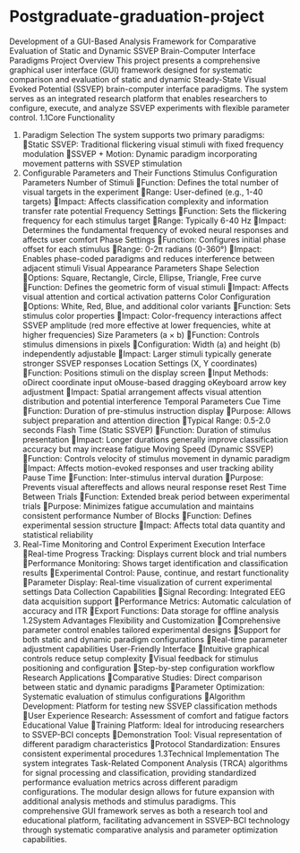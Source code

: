 # Postgraduate-graduation-project
Development of a GUI-Based Analysis Framework for Comparative Evaluation of Static and Dynamic SSVEP Brain-Computer Interface Paradigms
Project Overview
This project presents a comprehensive graphical user interface (GUI) framework designed for systematic comparison and evaluation of static and dynamic Steady-State Visual Evoked Potential (SSVEP) brain-computer interface paradigms. The system serves as an integrated research platform that enables researchers to configure, execute, and analyze SSVEP experiments with flexible parameter control.
1.1Core Functionality
1. Paradigm Selection
The system supports two primary paradigms:
Static SSVEP: Traditional flickering visual stimuli with fixed frequency modulation
SSVEP + Motion: Dynamic paradigm incorporating movement patterns with SSVEP stimulation
2. Configurable Parameters and Their Functions
Stimulus Configuration Parameters
Number of Stimuli
Function: Defines the total number of visual targets in the experiment
Range: User-defined (e.g., 1-40 targets)
Impact: Affects classification complexity and information transfer rate potential
Frequency Settings
Function: Sets the flickering frequency for each stimulus target
Range: Typically 6-40 Hz
Impact: Determines the fundamental frequency of evoked neural responses and affects user comfort
Phase Settings
Function: Configures initial phase offset for each stimulus
Range: 0-2π radians (0-360°)
Impact: Enables phase-coded paradigms and reduces interference between adjacent stimuli
Visual Appearance Parameters
Shape Selection
Options: Square, Rectangle, Circle, Ellipse, Triangle, Free curve
Function: Defines the geometric form of visual stimuli
Impact: Affects visual attention and cortical activation patterns
Color Configuration
Options: White, Red, Blue, and additional color variants
Function: Sets stimulus color properties
Impact: Color-frequency interactions affect SSVEP amplitude (red more effective at lower frequencies, white at higher frequencies)
Size Parameters (a × b)
Function: Controls stimulus dimensions in pixels
Configuration: Width (a) and height (b) independently adjustable
Impact: Larger stimuli typically generate stronger SSVEP responses
Location Settings (X, Y coordinates)
Function: Positions stimuli on the display screen
Input Methods: 
oDirect coordinate input
oMouse-based dragging
oKeyboard arrow key adjustment
Impact: Spatial arrangement affects visual attention distribution and potential interference
Temporal Parameters
Cue Time
Function: Duration of pre-stimulus instruction display
Purpose: Allows subject preparation and attention direction
Typical Range: 0.5-2.0 seconds
Flash Time (Static SSVEP)
Function: Duration of stimulus presentation
Impact: Longer durations generally improve classification accuracy but may increase fatigue
Moving Speed (Dynamic SSVEP)
Function: Controls velocity of stimulus movement in dynamic paradigm
Impact: Affects motion-evoked responses and user tracking ability
Pause Time
Function: Inter-stimulus interval duration
Purpose: Prevents visual aftereffects and allows neural response reset
Rest Time Between Trials
Function: Extended break period between experimental trials
Purpose: Minimizes fatigue accumulation and maintains consistent performance
Number of Blocks
Function: Defines experimental session structure
Impact: Affects total data quantity and statistical reliability
3. Real-Time Monitoring and Control
Experiment Execution Interface
Real-time Progress Tracking: Displays current block and trial numbers
Performance Monitoring: Shows target identification and classification results
Experimental Control: Pause, continue, and restart functionality
Parameter Display: Real-time visualization of current experimental settings
Data Collection Capabilities
Signal Recording: Integrated EEG data acquisition support
Performance Metrics: Automatic calculation of accuracy and ITR
Export Functions: Data storage for offline analysis
1.2System Advantages
Flexibility and Customization
Comprehensive parameter control enables tailored experimental designs
Support for both static and dynamic paradigm configurations
Real-time parameter adjustment capabilities
User-Friendly Interface
Intuitive graphical controls reduce setup complexity
Visual feedback for stimulus positioning and configuration
Step-by-step configuration workflow
Research Applications
Comparative Studies: Direct comparison between static and dynamic paradigms
Parameter Optimization: Systematic evaluation of stimulus configurations
Algorithm Development: Platform for testing new SSVEP classification methods
User Experience Research: Assessment of comfort and fatigue factors
Educational Value
Training Platform: Ideal for introducing researchers to SSVEP-BCI concepts
Demonstration Tool: Visual representation of different paradigm characteristics
Protocol Standardization: Ensures consistent experimental procedures
1.3Technical Implementation
The system integrates Task-Related Component Analysis (TRCA) algorithms for signal processing and classification, providing standardized performance evaluation metrics across different paradigm configurations. The modular design allows for future expansion with additional analysis methods and stimulus paradigms.
This comprehensive GUI framework serves as both a research tool and educational platform, facilitating advancement in SSVEP-BCI technology through systematic comparative analysis and parameter optimization capabilities.
